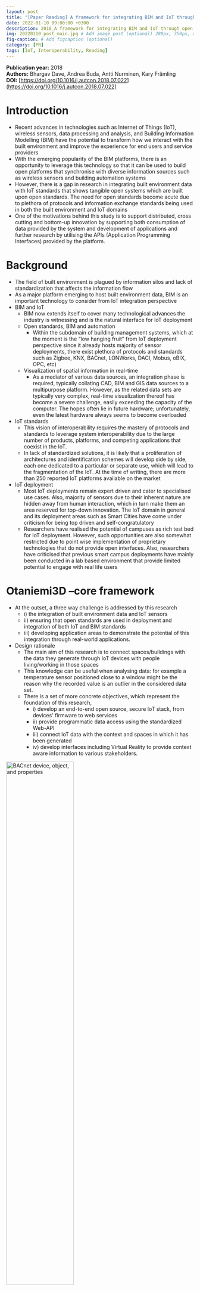 ```yaml
---
layout: post
title: "[Paper Reading] A framework for integrating BIM and IoT through open standards"
date: 2022-01-10 09:00:00 +0300
description: 2018_A framework for integrating BIM and IoT through open standards # Add post description (optional)
img: 20220110_post_main.jpg # Add image post (optional) 280px, 350px, 470px, 700px, 940px
fig-caption: # Add figcaption (optional)
category: [PR]
tags: [IoT, Interoperability, Reading]
---
```


**Publication year:** 2018 <br>
**Authors:** Bhargav Dave, Andrea Buda, Antti Nurminen, Kary Främling <br>
**DOI:** [https://doi.org/10.1016/j.autcon.2018.07.022](https://doi.org/10.1016/j.autcon.2018.07.022)

# Introduction
- Recent advances in technologies such as Internet of Things (IoT), wireless sensors, data processing and analysis, and Building Information Modelling (BIM) have the potential to transform how we interact with the built environment and improve the experience for end users and service providers
- With the emerging popularity of the BIM platforms, there is an opportunity to leverage this technology so that it can be used to build open platforms that synchronise with diverse information sources such as wireless sensors and building automation systems
- However, there is a gap in research in integrating built environment data with IoT standards that shows tangible open systems which are built upon open standards. The need for open standards
become acute due to plethora of protocols and information exchange standards being used in both the built environment and IoT domains
- One of the motivations behind this study is to support distributed, cross cutting and bottom-up innovation by supporting both consumption of data provided by the system and development of applications and further research by utilising the APIs (Application Programming Interfaces) provided by the platform.

# Background
- The field of built environment is plagued by information silos and lack of standardization that affects the information flow
- As a major platform emerging to host built environment data, BIM is an important technology to consider from IoT integration perspective
- BIM and IoT
  - BIM now extends itself to cover many technological advances the industry is witnessing and is the natural interface for IoT deployment
  - Open standards, BIM and automation
    - Within the subdomain of building management systems, which at the moment is the “low hanging fruit” from IoT deployment perspective since it already hosts majority of sensor deployments, there exist plethora of protocols and standards such as Zigbee, KNX, BACnet, LONWorks, DACI, Mobus, oBIX, OPC, etc)
  - Visualization of spatial information in real-time
    - As a mediator of various data sources, an integration phase is required, typically collating CAD, BIM and GIS data sources to a multipurpose platform. However, as the related data sets are typically very complex, real-time visualization thereof has become a severe challenge, easily exceeding the capacity of the computer. The hopes often lie in future hardware; unfortunately, even the latest hardware always seems to become overloaded
- IoT standards
  - This vision of interoperability requires the mastery of protocols and standards to leverage system interoperability due to the large number of products, platforms, and competing applications that coexist in the IoT.
  - In lack of standardized solutions, it is likely that a proliferation of architectures and identification schemes will develop side by side, each one dedicated to a particular or separate use, which will lead to the fragmentation of the IoT. At the time of writing, there are more than 250 reported IoT platforms available on the market
- IoT deployment
  - Most IoT deployments remain expert driven and cater to specialised use cases. Also, majority of sensors due to their inherent nature are hidden away from human interaction, which in turn make them an area reserved for top-down innovation. The IoT domain in general and its deployment areas such as Smart Cities have come under criticism for being top driven and self-congratulatory
  - Researchers have realised the potential of campuses as rich test bed for IoT deployment. However, such opportunities are also somewhat restricted due to point wise implementation of proprietary technologies that do not provide open interfaces. Also, researchers have criticised that previous smart campus deployments have mainly been conducted in a lab based environment that provide limited potential to engage with real life users

# Otaniemi3D –core framework
- At the outset, a three way challenge is addressed by this research
  - i) the integration of built environment data and IoT sensors
  - ii) ensuring that open standards are used in deployment and integration of both IoT and BIM standards
  - iii) developing application areas to demonstrate the potential of this integration through real-world applications.
- Design rationale
  - The main aim of this research is to connect spaces/buildings with the data they generate through IoT devices with people living/working in those spaces
  - This knowledge can be useful when analysing data: for example a temperature sensor positioned close to a window might be the reason why the recorded value is an outlier in the considered data set.
  - There is a set of more concrete objectives, which represent the foundation of this research,
    - i) develop an end-to-end open source, secure IoT stack, from devices' firmware to web services
    - ii) provide programmatic data access using the standardized Web-API
    - iii) connect IoT data with the context and spaces in which it has been generated
    - iv) develop interfaces including Virtual Reality to provide context
aware information to various stakeholders.
<img src="https://ars.els-cdn.com/content/image/1-s2.0-S0926580517305964-gr1_lrg.jpg" class="post_img" style="width:60%;" alt="BACnet device, object, and properties">

- System architecture
  - the conceptual system architecture of Otaniemi3D, an open, campus wide platform that integrates Building Information using IFC with wireless sensor nodes through Open APIs. In synthesis, the developed system can be broken down in 3 main components:
    - IoT Devices
      - Their primary function is to sense and act upon the environment in which they have been installed.
    - Backend Server
      - A collection of loosely coupled services communicating with each other following the SOA (Service Oriented Architecture) design style.
      - This layer deals with the interpretation of the built environment data through standard formats such as IFC (Industry Foundation Classes) either through directly stored local data or through data stored in servers and accessed through APIs.
    - Front end(s)
      - The primary function of the frontends is to manage the interaction with the target users of the system (students and researchers).
      - one of the main goals of the entire smart campus project is to spark the development of a multitude of apps, leveraging on the competencies and interests of various research groups.
<img src="https://ars.els-cdn.com/content/image/1-s2.0-S0926580517305964-gr2_lrg.jpg" class="post_img" style="width:80%;" alt="BACnet device, object, and properties">

- Standardized Web-API
  - One of the objectives of the Smart Campus backend is to harmonize publishing and consumption of data though a standardized Web-API.
  - The selected standards for achieving this goal are the Open Messaging Interface (O-MI) (Open Group IoT Standard) and the Open Data Format (O-DF) (Open Group IoT Standard) published by the Open Group (TOG)
  - The key characteristics of these standards are:
    1. Transport agnostic: O-MI runs on top of existing transport level protocol. In general HTTP and WebSockets are the preferred protocols.
    2. Publication and discovery of data sources and semantic metadata: The data and methods available provided by a given node can be discovered using the ReadAll operation. In addition O-DF tags can be semantically enriched using RDFa and LinkedData vocabularies.
    3. Payload agnostic: Even though the preferred payload is O-DF (XML formatted), within specific O-DF tags any payload could be transported (CSV, HTML, proprietary file formats), or even binary file formats converted using Base64 binary-to-text encoding.
    4. Support for Subscription: The possibility to create ad hoc, time limited information flows by specifying for how long (TTL) and at which sampling rate (INTERVAL) the data should be received, is the cornerstone of O-MI and what makes it particularly suited for IoT
<img src="https://ars.els-cdn.com/content/image/1-s2.0-S0926580517305964-gr3_lrg.jpg" class="post_img" style="width:80%;" alt="BACnet device, object, and properties">    

- IoT devices and service
  - The IoT Service has been implemented using the open source reference implementation of the O-MI and O-DF standards, developed at Aalto University (available online at https://github.com/AaltoAsia/O-MI).
  - The data collected from the devices can be stored in a variety of databases. Currently, the O-MI and O-DF reference implementation supports all the major RDBMS (Relational Database Management Systems, such as SQL Server, Oracle, MySQL, Postgresql, SQLite etc.) providing a JDBC (Java Database Connectivity) driver.
<img src="https://ars.els-cdn.com/content/image/1-s2.0-S0926580517305964-gr4_lrg.jpg" class="post_img" style="width:80%;" alt="BACnet device, object, and properties">

- BIM service and front end
  - This service is essentially used to manage the relationship between spaces/buildings (described using IFC) and IoT data, in particular the translation of static IFC files into interactive web documents.
  - The translation toolchain adopted, required some custom programming for retaining the association between the IfcSensorType and the final output web formats. The process described is very similar to the one adopted by BIMServer (http://bimserver.org/).
  - It is important to highlight that the outputs produced by IfcOpenShell and InstantReality/AOPT is acceptable if the main purpose is simply to visualize the model.
<img src="https://ars.els-cdn.com/content/image/1-s2.0-S0926580517305964-gr5_lrg.jpg" class="post_img" style="width:70%;" alt="BACnet device, object, and properties">

# Otaniemi3D proof of concept
- The proof of concept has been called Otaniemi3D, where Otaniemi is the name of the Aalto University Campus and 3D stands for the dimension in which the BIM and IoT data is presented.
- the core components are:
  - (1D) Data Analytics Page.
  - (2D) Floor Plan and heatmaps page.
  - (3D) 3D Model and precise sensor location.
<img src="https://ars.els-cdn.com/content/image/1-s2.0-S0926580517305964-gr6_lrg.jpg" class="post_img" style="width:80%;" alt="BACnet device, object, and properties">

- 1D view. Live and historical sensor data
  - This view simply presents the sensor data in a traditional graph form.
  - To plot sensor readings, it is possible to drag and drop the items in the tree (e.g. CO2, Humidity, Temperature, etc. sensors organized according to room in which they have been installed) into the dotted line box
<img src="https://ars.els-cdn.com/content/image/1-s2.0-S0926580517305964-gr7_lrg.jpg" class="post_img" style="width:70%;" alt="BACnet device, object, and properties">

- 2D view. Floorplan heatmaps
  - This view leverages the same functionalities implemented for the 1D-View, but instead of plotting single data points, it calculates an average for the selected time period generating a heatmap which is overlaid on the building floorplan.
<img src="https://ars.els-cdn.com/content/image/1-s2.0-S0926580517305964-gr8_lrg.jpg" class="post_img" style="width:70%;" alt="BACnet device, object, and properties">

- 3D view. Locating sensors 3D model and 360 panoramic images
  - The 3D View is still in an experimental phase. Besides the traditional 3D interaction pattern (Zoom, Pan, Tilt), it is also possible to enter a room number in the search bar activating a custom viewpoint/camera centered in the middle of the selected room
  - Once in the middle of the room, it is possible to click a “360° Box” which opens an interactive 360° picture of the room. In this picture, it is possible to spot and click on the installed sensor box to retrieve the current readings. The same interactivity is also possible from the 3D model
<img src="https://ars.els-cdn.com/content/image/1-s2.0-S0926580517305964-gr9_lrg.jpg" class="post_img" style="width:80%;" alt="BACnet device, object, and properties">

# Supported use cases
- With an open framework, the authors envisage that a variety of use cases can be developed to demonstrate the capability of the system. Being a campus based system, there is an ongoing effort to encourage other research teams and students to develop compatible applications by using the open APIs provided by the Otaniemi3D platform
- Aalto spaces mobile application
  - The integration between the Aalto Space app and HVAC controls through O-MI and O-DF standards was part of the RealGO research & development project at Aalto University.
  - Aalto Space is a mobile app for Android and iOS devices (available in respective App stores), which can be used to find and book study and group work facilities and meeting rooms within the campus.
  - While the Aalto Space app was developed separately to the Otaniemi3D project, the developers of the ReadyGO project saw an opportunity to integrate the app with air conditioning and ventilation control along with the Aalto's campus booking facility using the open standards developed through Otaniemi3D research.
  - Functional description
    - The newly developed features have the possibility to control air conditioning and ventilation from the room reservation in the Aalto Space app.
    - It controls the building automation system of Fidelix (a commercial building automation provider based in Finland) and radiator thermostats of Fourdeg.
  - Technical implementation
    - Aalto Space app was modified to include controls to boost ventilation and change set point temperature after a reservation is made.
    - The app middleware server was used instead of direct messaging to the O-MI Node as it provides a simple security model for the app communication and allows easier modifications to connections to external services.
    - The device agent is a wrapper which converts O-DF/O-MI messages to proprietary vendor specific interfaces. It also schedules the reset for default air conditioning settings and publishes the existence of the devices to the O-MI Node.
  - Benefits of Aalto Space integration
    - One of the main benefits of the Aalto Space app is to enhance facility management by integrating IoT sensors to provide real-time control and information availability for better decision making.
    - By integrating real-time controls with the Aalto Space app and integrating these with sensors, there is a potential to improve user comfort and space utilisation.
    - by integrating the Aalto Space app with the campus' facility booking system, the HVAC systems can respond directly to the user demand and switch off when not in use.
    - It should be noted that without the use of open standards such as OMI/ O-DF, it would be quite challenging to integrate all the information sources such as, Aalto's campus booking system, heating and ventilation controls and sensors by Fidelix and Fourdeg, and building data through Aalto Space and Otaniemi3D as highlighted in the case here.
- Future integration

# Conclusion
- Contribution
  - This research shows that it is possible to engage wide range of stakeholders with IoT devices by integrating them with building information data. The communication takes place through Open Messaging interfaces eliminating the need to depend on closed proprietary systems that hinder scalable deployment of such systems and through intuitive interfaces
- Limitation
  - Without standardized export guidelines for IFC files, and parsers to export this data for web, it is challenging to map sensor data to objects in IFC.
  - Data capture, storage and analysis is also a challenge in such a distributed and heterogeneous environment, which needs to be tackled at the technical architecture design level
  - ethical and user privacy issues in data capture pose a risk that needs to be managed actively in order to develop real-world applications.
